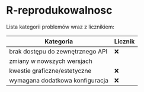 # R-reprodukowalnosc

Lista kategorii problemów wraz z licznikiem:

| Kategoria | Licznik |
| --------- | ------- |
| brak dostępu do zewnętrznego API | :x: |
| zmiany w nowszych wersjach | |
| kwestie graficzne/estetyczne | :x: |
| wymagana dodatkowa konfiguracja | :x: |